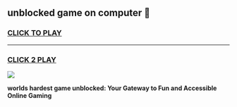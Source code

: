 
## unblocked game on computer 👋
<h3>
<a href="https://premium.freeplayer.one?title=unblocked_game_on_computer&ref=13F">CLICK TO PLAY</a></h3>
<hr>

<h3>
<a href="https://premium.freeplayer.one?title=unblocked_game_on_computer&ref=13F">CLICK 2 PLAY</a>
  
</h3>

<a href="https://premium.freeplayer.one?title=unblocked_game_on_computer&ref=12F/"><img src="https://clearcache.store/games.png"></a>


**worlds hardest game unblocked: Your Gateway to Fun and Accessible Online Gaming**
